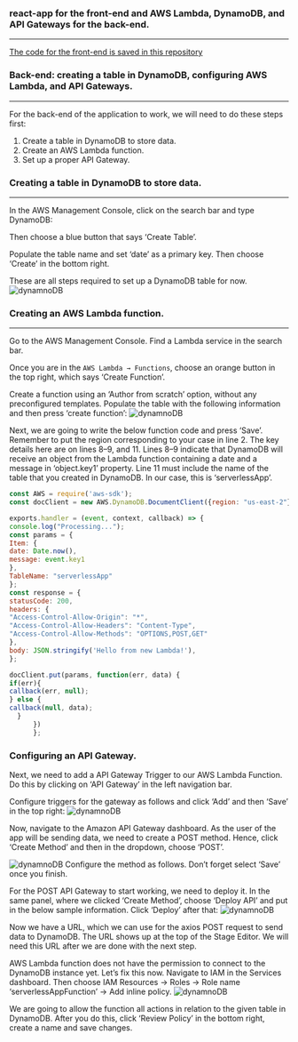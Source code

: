 ### react-app for the front-end and AWS Lambda, DynamoDB, and API Gateways for the back-end.
----

[The code for the front-end is saved in this repository](https://github.com/gulikholmatova/serverless-app)

### Back-end: creating a table in DynamoDB, configuring AWS Lambda, and API Gateways.
----

For the back-end of the application to work, we will need to do these steps first:

1. Create a table in DynamoDB to store data.
2. Create an AWS Lambda function.
3. Set up a proper API Gateway.

### Creating a table in DynamoDB to store data.
----
In the AWS Management Console, click on the search bar and type DynamoDB:

Then choose a blue button that says ‘Create Table’.

Populate the table name and set ‘date’ as a primary key. Then choose ‘Create’ in the bottom right.

These are all steps required to set up a DynamoDB table for now.
![dynamnoDB](./Screenshot_20191022_173543.png)

### Creating an AWS Lambda function.
----
Go to the AWS Management Console. Find a Lambda service in the search bar. 

Once you are in the `AWS Lambda → Functions`, choose an orange button in the top right, which says ‘Create Function’. 

Create a function using an ‘Author from scratch’ option, without any preconfigured templates. Populate the table with the following information and then press ‘create function’:
![dynamnoDB](https://miro.medium.com/max/924/1*UPxl3911D8U_vWSiTsL-Ww.png)

Next, we are going to write the below function code and press ‘Save’. Remember to put the region corresponding to your case in line 2. The key details here are on lines 8–9, and 11. Lines 8–9 indicate that DynamoDB will receive an object from the Lambda function containing a date and a message in ‘object.key1’ property. Line 11 must include the name of the table that you created in DynamoDB. In our case, this is ‘serverlessApp’.
```javascript
const AWS = require('aws-sdk');
const docClient = new AWS.DynamoDB.DocumentClient({region: "us-east-2"});

exports.handler = (event, context, callback) => {
console.log("Processing...");
const params = {
Item: {
date: Date.now(),
message: event.key1
},
TableName: "serverlessApp"
};
const response = {
statusCode: 200,
headers: {
"Access-Control-Allow-Origin": "*",
"Access-Control-Allow-Headers": "Content-Type",
"Access-Control-Allow-Methods": "OPTIONS,POST,GET"
},
body: JSON.stringify('Hello from new Lambda!'),
};

docClient.put(params, function(err, data) {
if(err){
callback(err, null);
} else {
callback(null, data);
  }
      })
      };
```

### Configuring an API Gateway.

Next, we need to add a API Gateway Trigger to our AWS Lambda Function. Do this by clicking on ‘API Gateway’ in the left navigation bar.

Configure triggers for the gateway as follows and click ‘Add’ and then ‘Save’ in the top right:
![dynamnoDB](./api_gateway_trigger.png)

Now, navigate to the Amazon API Gateway dashboard. As the user of the app will be sending data, we need to create a POST method. Hence, click ‘Create Method’ and then in the dropdown, choose ‘POST’.

![dynamnoDB](./api-gateway-serverfunc-settings.png)
Configure the method as follows. Don’t forget select ‘Save’ once you finish.

For the POST API Gateway to start working, we need to deploy it. In the same panel, where we clicked ‘Create Method’, choose ‘Deploy API’ and put in the below sample information. Click ‘Deploy’ after that:
![dynamnoDB](./api-gateway-deploy-api.png)

Now we have a URL, which we can use for the axios POST request to send data to DynamoDB. The URL shows up at the top of the Stage Editor. We will need this URL after we are done with the next step.


AWS Lambda function does not have the permission to connect to the DynamoDB instance yet. Let’s fix this now. Navigate to IAM in the Services dashboard. Then choose IAM Resources → Roles → Role name ‘serverlessAppFunction’ → Add inline policy.
![dynamnoDB](./iam-create-role-serverless.png)

We are going to allow the function all actions in relation to the given table in DynamoDB. After you do this, click ‘Review Policy’ in the bottom right, create a name and save changes.

